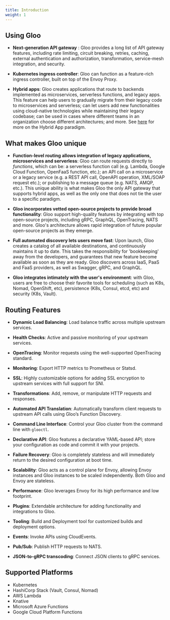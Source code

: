 ```yaml
---
title: Introduction
weight: 1
---
```


## Using Gloo

* **Next-generation API gateway** : Gloo provides a long list of API gateway features, including rate limiting, circuit breaking, retries, caching, external authentication and authorization, transformation, service-mesh integration, and security.

* **Kubernetes ingress controller**: Gloo can function as a feature-rich ingress controller, built on top of the Envoy Proxy.

* **Hybrid apps**: Gloo creates applications that route to backends implemented as microservices, serverless functions, and legacy apps. This feature can help users to gradually migrate from their legacy code to microservices and serverless; can let users add new functionalities using cloud-native technologies while maintaining their legacy codebase; can be used in cases where different teams in an organization choose different architectures; and more. See [here](https://www.solo.io/hybrid-app) for more on the Hybrid App paradigm.

## What makes Gloo unique

* **Function-level routing allows integration of legacy applications, microservices and serverless**: Gloo can route
requests directly to _functions_, which can be: a serverless function call (e.g. Lambda, Google Cloud Function, OpenFaaS function, etc.);
an API call on a microservice or a legacy service (e.g. a REST API call, OpenAPI operation, XML/SOAP request etc.);
or publishing to a message queue (e.g. NATS, AMQP, etc.). This unique ability is what makes Gloo the only API gateway
that supports hybrid apps, as well as the only one that does not tie the user to a specific paradigm.

* **Gloo incorporates vetted open-source projects to provide broad functionality**: Gloo support high-quality features by integrating with top open-source projects, including gRPC, GraphQL, OpenTracing, NATS and more. Gloo's architecture allows rapid integration of future popular open-source projects as they emerge.

* **Full automated discovery lets users move fast**: Upon launch, Gloo creates a catalog of all available destinations, and continuously maintains it up to date. This takes the responsibility for 'bookkeeping' away from the developers, and guarantees that new feature become available as soon as they are ready. Gloo discovers across IaaS, PaaS and FaaS providers, as well as Swagger, gRPC, and GraphQL.

* **Gloo integrates intimately with the user's environment**: with Gloo, users are free to choose their favorite tools for scheduling (such as K8s, Nomad, OpenShift, etc), persistence (K8s, Consul, etcd, etc) and security (K8s, Vault).

## Routing Features

* **Dynamic Load Balancing**: Load balance traffic across multiple upstream services.

* **Health Checks**: Active and passive monitoring of your upstream services.

* **OpenTracing**: Monitor requests using the well-supported OpenTracing standard.

* **Monitoring**: Export HTTP metrics to Prometheus or Statsd.

* **SSL**: Highly customizable options for adding SSL encryption to upstream services with full support for SNI.

* **Transformations**: Add, remove, or manipulate HTTP requests and responses.

* **Automated API Translation**: Automatically transform client requests to upstream API calls using Gloo’s Function Discovery.

* **Command Line Interface**: Control your Gloo cluster from the command line with `glooctl`.

* **Declarative API**: Gloo features a declarative YAML-based API; store your configuration as code and commit it with your projects.

* **Failure Recovery**: Gloo is completely stateless and will immediately return to the desired configuration at boot time.

* **Scalability**: Gloo acts as a control plane for Envoy, allowing Envoy instances and Gloo instances to be scaled independently. Both Gloo and Envoy are stateless.

* **Performance**: Gloo leverages Envoy for its high performance and low footprint.

* **Plugins**: Extendable architecture for adding functionality and integrations to Gloo.

* **Tooling**: Build and Deployment tool for customized builds and deployment options.

* **Events**: Invoke APIs using CloudEvents.

* **Pub/Sub**: Publish HTTP requests to NATS.

* **JSON-to-gRPC transcoding**: Connect JSON clients to gRPC services.

## Supported Platforms

* Kubernetes
* HashiCorp Stack (Vault, Consul, Nomad)
* AWS Lambda
* Knative
* Microsoft Azure Functions
* Google Cloud Platform Functions